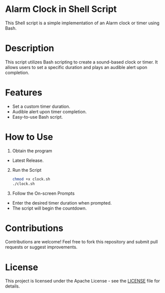# Alarm Clock in Shell Script
This Shell script is a simple implementation of an Alarm clock or timer using Bash.
# Description
This script utilizes Bash scripting to create a sound-based clock or timer. It allows users to set a specific duration and plays an audible alert upon completion.
# Features
* Set a custom timer duration.
* Audible alert upon timer completion.
* Easy-to-use Bash script.
# How to Use
1. Obtain the program
* Latest Release.
2. Run the Script
   ```bash
   chmod +x clock.sh
   ./clock.sh
   ```
3. Follow the On-screen Prompts
* Enter the desired timer duration when prompted.
* The script will begin the countdown.
# Contributions
Contributions are welcome! Feel free to fork this repository and submit pull requests or suggest improvements.
# License
This project is licensed under the Apache License - see the [LICENSE](LICENSE) file for details.
